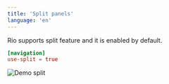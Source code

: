 ```yaml
---
title: 'Split panels'
language: 'en'
---
```


Rio supports split feature and it is enabled by default.

```toml
[navigation]
use-split = true
```

![Demo split](/assets/features/demo-split.png)